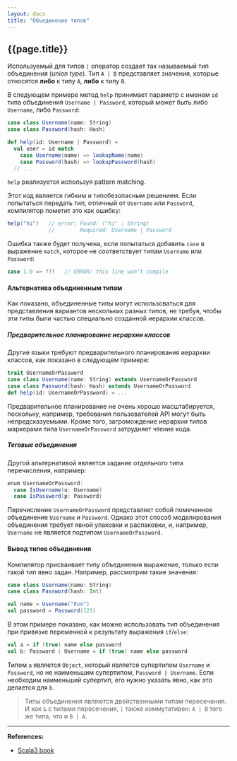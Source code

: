 ```yaml
---
layout: docs
title: "Объединение типов"
---
```


## {{page.title}}

Используемый для типов `|` оператор создает так называемый тип объединения (_union type_). 
Тип `А | B` представляет значения, которые относятся **либо** к типу `A`, **либо** к типу `B`.

В следующем примере метод `help` принимает параметр с именем `id` типа объединения `Username | Password`, 
который может быть либо `Username`, либо `Password`:

```scala
case class Username(name: String)
case class Password(hash: Hash)

def help(id: Username | Password) =
  val user = id match
    case Username(name) => lookupName(name)
    case Password(hash) => lookupPassword(hash)
  // ...
```

`help` реализуется используя pattern matching.

Этот код является гибким и типобезопасным решением. 
Если попытаться передать тип, отличный от `Username` или `Password`, компилятор пометит это как ошибку:

```scala
help("hi")   // error: Found: ("hi" : String)
             //        Required: Username | Password         
```

Ошибка также будет получена, если попытаться добавить `case` в выражение `match`, 
которое не соответствует типам `Username` или `Password`:

```scala
case 1.0 => ???   // ERROR: this line won’t compile
```

#### Альтернатива объединенным типам

Как показано, объединенные типы могут использоваться для представления вариантов нескольких разных типов, 
не требуя, чтобы эти типы были частью специально созданной иерархии классов.

##### Предварительное планирование иерархии классов

Другие языки требуют предварительного планирования иерархии классов, как показано в следующем примере:

```scala
trait UsernameOrPassword
case class Username(name: String) extends UsernameOrPassword
case class Password(hash: Hash) extends UsernameOrPassword
def help(id: UsernameOrPassword) = ...
```

Предварительное планирование не очень хорошо масштабируется, поскольку, 
например, требования пользователей API могут быть непредсказуемыми. 
Кроме того, загромождение иерархии типов маркерами типа `UsernameOrPassword` затрудняет чтение кода.

##### Теговые объединения

Другой альтернативой является задание отдельного типа перечисления, например:

```scala
enum UsernameOrPassword:
  case IsUsername(u: Username)
  case IsPassword(p: Password)
```

Перечисление `UsernameOrPassword` представляет собой помеченное объединение `Username` и `Password`. 
Однако этот способ моделирования объединения требует явной упаковки и распаковки, 
и, например, `Username` не является подтипом `UsernameOrPassword`.

#### Вывод типов объединения

Компилятор присваивает типу объединения выражение, только если такой тип явно задан. 
Например, рассмотрим такие значения:

```scala mdoc:invisible
case class Username(name: String)
case class Password(hash: Int)
```
```scala mdoc
val name = Username("Eve")   
val password = Password(123) 
```

В этом примере показано, как можно использовать тип объединения при привязке переменной к результату выражения `if`/`else`:

```scala mdoc
val a = if (true) name else password
val b: Password | Username = if (true) name else password
```

Типом `a` является `Object`, который является супертипом `Username` и `Password`, 
но не наименьшим супертипом, `Password | Username`. 
Если необходим наименьший супертип, его нужно указать явно, как это делается для `b`.

> Типы объединения являются двойственными типам пересечения. 
> И как `&` с типами пересечения, `|` также коммутативен: `A | B` того же типа, что и `B | А`.


---

**References:**
- [Scala3 book](https://docs.scala-lang.org/scala3/book/types-union.html)
